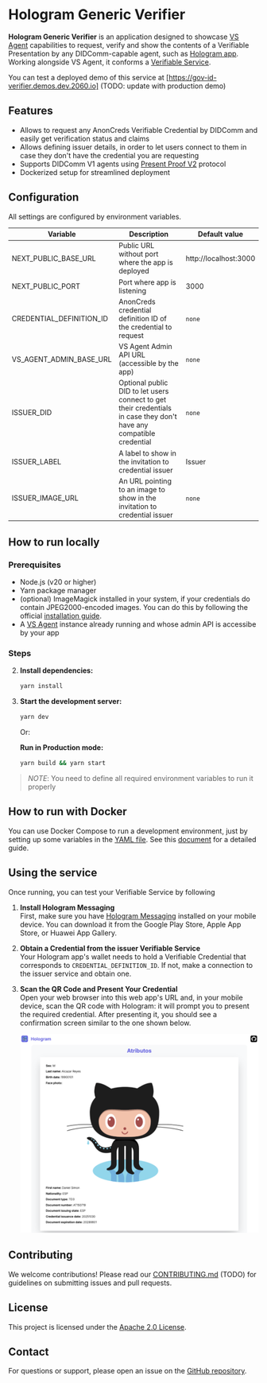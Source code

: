# Hologram Generic Verifier

**Hologram Generic Verifier** is an application designed to showcase [VS Agent](https://github.com/2060-io/vs-agent) capabilities to request, verify and show the contents of a Verifiable Presentation by any DIDComm-capable agent, such as [Hologram app](https://hologram.zone). Working alongside VS Agent, it conforms a [Verifiable Service](https://verana-labs.github.io/verifiable-trust-spec/#what-is-a-verifiable-service-vs).

You can test a deployed demo of this service at [https://gov-id-verifier.demos.dev.2060.io] (TODO: update with production demo)

## Features

* Allows to request any AnonCreds Verifiable Credential by DIDComm and easily get verification status and claims
* Allows defining issuer details, in order to let users connect to them in case they don't have the credential you are requesting
* Supports DIDComm V1 agents using [Present Proof V2](https://github.com/decentralized-identity/aries-rfcs/tree/main/features/0454-present-proof-v2) protocol
* Dockerized setup for streamlined deployment

## Configuration

All settings are configured by environment variables.

| Variable                     | Description                                                                                                         | Default value         |
| ---------------------------- | ------------------------------------------------------------------------------------------------------------------- | --------------------- |
| NEXT_PUBLIC_BASE_URL         | Public URL without port where the app is deployed                                                                       | http://localhost:3000 |
| NEXT_PUBLIC_PORT             | Port where app is listening                                                                                         | 3000                  |
| CREDENTIAL_DEFINITION_ID     | AnonCreds credential definition ID of the credential to request       | `none`                |
| VS_AGENT_ADMIN_BASE_URL | VS Agent Admin API URL (accessible by the app)                                                                                              | `none`                |
| ISSUER_DID                   | Optional public DID to let users connect to get their credentials in case they don't have any compatible credential | `none`                |
| ISSUER_LABEL                 | A label to show in the invitation to credential issuer                                                              | Issuer                |
| ISSUER_IMAGE_URL             | An URL pointing to an image to show in the invitation to credential issuer                                          | `none`                |

## How to run locally

### Prerequisites

* Node.js (v20 or higher)
* Yarn package manager
* (optional) ImageMagick installed in your system, if your credentials do contain JPEG2000-encoded images. You can do this by following the official [installation guide](https://imagemagick.org/script/download.php).
* A [VS Agent](https://github.com/2060-io/vs-agent) instance already running and whose admin API is accessibe by your app

### Steps

2. **Install dependencies:**

   ```bash
   yarn install
   ```

3. **Start the development server:**

   ```bash
   yarn dev
   ```

   Or:

   **Run in Production mode:**

   ```bash
   yarn build && yarn start
   ```

> *NOTE*: You need to define all required environment variables to run it properly

## How to run with Docker

You can use Docker Compose to run a development environment, just by setting up some variables in the [YAML file](./docker-dev/docker-compose.yaml). See this [document](./docker-dev/README.md) for a detailed guide.

## Using the service

Once running, you can test your Verifiable Service by following

1. **Install Hologram Messaging**  
   First, make sure you have [Hologram Messaging](https://hologram.zone) installed on your mobile device. You can download it from the Google Play Store, Apple App Store, or Huawei App Gallery.

2. **Obtain a Credential from the issuer Verifiable Service**  
   Your Hologram app's wallet needs to hold a Verifiable Credential that corresponds to `CREDENTIAL_DEFINITION_ID`. If not, make a connection to the issuer service and obtain one.

3. **Scan the QR Code and Present Your Credential**  
   Open your web browser into this web app's URL and, in your mobile device, scan the QR code with Hologram: it will prompt you to present the required credential. After presenting it, you should see a confirmation screen similar to the one shown below.

   ![presented credential](public/images/presented.png)


## Contributing

We welcome contributions! Please read our [CONTRIBUTING.md](CONTRIBUTING.md) (TODO) for guidelines on submitting issues and pull requests.

## License

This project is licensed under the [Apache 2.0 License](LICENSE).

## Contact

For questions or support, please open an issue on the [GitHub repository](https://github.com/2060-io/hologram-generic-verifier-app/issues).

